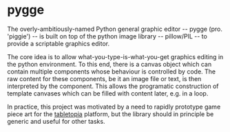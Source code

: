 # pygge

The overly-ambitiously-named Python general graphic editor -- pygge (pro. 'piggie') -- is built on top of the python 
image library -- pillow/PIL -- to provide a scriptable graphics editor.

The core idea is to allow what-you-type-is-what-you-get graphics editing in the python environment. To this end, there 
is a canvas object which can contain multiple components whose behaviour is controlled by code. The raw content for 
these components, be it an image file or text, is then interpreted by the component. This allows the programatic 
construction of template canvases which can be filled with content later, e.g. in a loop. 

In practice, this project was motivated by a need to rapidly prototype game piece art for the 
[tabletopia](www.tabletopia.com) platform, but the library should in principle be generic and useful for other tasks.